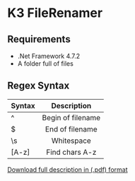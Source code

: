 # K3 FileRenamer
## Requirements
- .Net Framework 4.7.2
- A folder full of files
## Regex Syntax
| Syntax   |  Description  |
|----------|:-------------:|
| ^        |  Begin of filename |
| $        |  End of filename   |
| \s       | Whitespace |
|[A-z]     | Find chars A-z |

[Download full description in (.pdf) format](https://download.microsoft.com/download/D/2/4/D240EBF6-A9BA-4E4F-A63F-AEB6DA0B921C/Regular%20expressions%20quick%20reference.pdf "Microsofts's Homepage")
